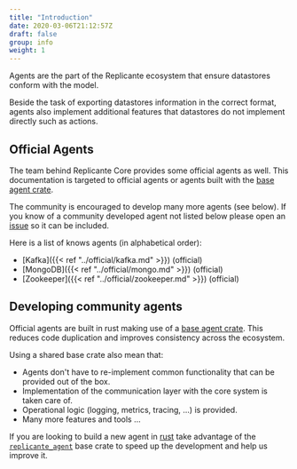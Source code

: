 ```yaml
---
title: "Introduction"
date: 2020-03-06T21:12:57Z
draft: false
group: info
weight: 1
---
```


Agents are the part of the Replicante ecosystem that ensure datastores conform with the model.

Beside the task of exporting datastores information in the correct format, agents also
implement additional features that datastores do not implement directly such as actions.

## Official Agents

The team behind Replicante Core provides some official agents as well.
This documentation is targeted to official agents or agents built with the [base agent crate].

The community is encouraged to develop many more agents (see below).
If you know of a community developed agent not listed below please open an
[issue](https://github.com/replicante-io/replicante.io/issues/new) so it can be included.

Here is a list of knows agents (in alphabetical order):

* [Kafka]({{< ref "../official/kafka.md" >}}) (official)
* [MongoDB]({{< ref "../official/mongo.md" >}}) (official)
* [Zookeeper]({{< ref "../official/zookeeper.md" >}}) (official)

## Developing community agents

Official agents are built in rust making use of a [base agent crate].
This reduces code duplication and improves consistency across the ecosystem.

Using a shared base crate also mean that:

* Agents don't have to re-implement common functionality that can be provided out of the box.
* Implementation of the communication layer with the core system is taken care of.
* Operational logic (logging, metrics, tracing, ...) is provided.
* Many more features and tools ...

If you are looking to build a new agent in [rust](https://www.rust-lang.org/) take advantage of the
[`replicante_agent`](https://docs.rs/replicante_agent)
base crate to speed up the development and help us improve it.

[base agent crate]: https://github.com/replicante-io/agents/tree/main/libs/rust/sdk
